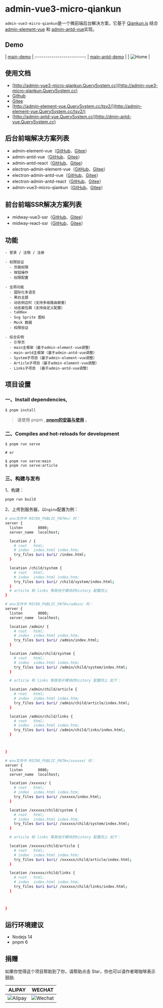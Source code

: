 # admin-vue3-micro-qiankun

`admin-vue3-micro-qiankun`是一个微前端后台解决方案，它基于 [Qiankun.js](https://qiankun.umijs.org/) 结合 [admin-element-vue](http://admin-element-vue.QuerySystem.cc/) 和 [admin-antd-vue](http://admin-antd-vue.QuerySystem.cc)实现。


## Demo

| [main-demo](http://main-demo.admin-vue3-micro-qiankun.QuerySystem.cc/)  |
:-------------------------:
| [main-antd-demo](http://main-antd-demo.admin-vue3-micro-qiankun.QuerySystem.cc/)  |
| ![Home](http://admin-vue3-micro-qiankun.QuerySystem.cc/images/index.png)  |

## 使用文档

 - [http://admin-vue3-micro-qiankun.QuerySystem.cc](http://admin-vue3-micro-qiankun.QuerySystem.cc)
 - [Github](https://github.com/query_server/admin-vue3-micro-qiankun)
 - [Gitee](https://gitee.com/query_server/admin-vue3-micro-qiankun)
 - [http://admin-element-vue.QuerySystem.cc/tsv2/](http://admin-element-vue.QuerySystem.cc/tsv2/)
 - [http://admin-antd-vue.QuerySystem.cc](http://dmin-antd-vue.QuerySystem.cc)

## 后台前端解决方案列表

 - admin-element-vue（[GitHub](https://github.com/query_server/admin-element-vue)、[Gitee](https://gitee.com/query_server/admin-element-vue)）
 - admin-antd-vue（[GitHub](https://github.com/query_server/admin-antd-vue)、[Gitee](https://gitee.com/query_server/admin-antd-vue)）
 - admin-antd-react（[GitHub](https://github.com/query_server/admin-antd-react)、[Gitee](https://gitee.com/query_server/admin-antd-react)）
 - electron-admin-element-vue（[GitHub](https://github.com/query_server/electron-admin-element-vue)、[Gitee](https://gitee.com/query_server/electron-admin-element-vue)）
 - electron-admin-antd-vue（[GitHub](https://github.com/query_server/electron-admin-antd-vue)、[Gitee](https://gitee.com/query_server/electron-admin-antd-vue)）
 - electron-admin-antd-react（[GitHub](https://github.com/query_server/electron-admin-antd-react)、[Gitee](https://gitee.com/query_server/electron-admin-antd-react)）
 - admin-vue3-micro-qiankun（[GitHub](https://github.com/query_server/admin-vue3-micro-qiankun)、[Gitee](https://gitee.com/query_server/admin-vue3-micro-qiankun)）

## 前台前端SSR解决方案列表

 - midway-vue3-ssr（[GitHub](https://github.com/query_server/midway-vue3-ssr)、[Gitee](https://gitee.com/query_server/midway-vue3-ssr)）
 - midway-react-ssr（[GitHub](https://github.com/query_server/midway-react-ssr)、[Gitee](https://gitee.com/query_server/midway-react-ssr)）


## 功能

```
- 登录 / 注销 / 注册

- 权限验证
  - 页面权限
  - 按钮操作
  - 权限配置

- 全局功能
  - 国际化多语言
  - 黑白主题
  - 动态侧边栏（支持多级路由嵌套）
  - 动态面包屑（支持自定义配置）
  - tabNav
  - Svg Sprite 图标
  - Mock 数据
  - 权限验证

- 综合实例
  - 引导页
  - main主框架（基于admin-element-vue调整）
  - main-antd主框架（基于admin-antd-vue调整）
  - System子项目（基于admin-element-vue调整）
  - Article子项目（基于admin-element-vue调整）
  - Links子项目 （基于admin-antd-vue调整）
```


## 项目设置

### 一、Install dependencies,

```
$ pnpm install
```

> 请使用 pnpm , **[pnpm的安装与使用](http://QuerySystem.cc/article/detail/26)** 。


### 二、Compiles and hot-reloads for development

```
$ pnpm run serve

# or

$ pnpm run serve:main
$ pnpm run serve:article
```


### 三、构建与发布

1、构建：

```sh
pnpm run build
```


2、上传到服务器，以`nginx`配置为例：


```sh
# env文件中 MICRO_PUBLIC_PATH=/ 时：
server {
  listen       8080;
  server_name  localhost;

  location / {
    # root   html;
    # index  index.html index.htm;
    try_files $uri $uri/ /index.html;
  }

  location /child/system {
    # root   html;
    # index  index.html index.htm;
    try_files $uri $uri/ /child/system/index.html;
  }
  # article 和 links 等其他子模块的history 配置同上
}

```


```sh
# env文件中 MICRO_PUBLIC_PATH=/admin/ 时：
server {
  listen       8080;
  server_name  localhost;

  location /admin/ {
    # root   html;
    # index  index.html index.htm;
    try_files $uri $uri/ /admin/index.html;
  }

  location /admin/child/system {
    # root   html;
    # index  index.html index.htm;
    try_files $uri $uri/ /admin/child/system/index.html;
  }

  # article 和 links 等其他子模块的history 配置同上 如下：

  location /admin/child/article {
    # root   html;
    # index  index.html index.htm;
    try_files $uri $uri/ /admin/child/article/index.html;
  }

  location /admin/child/links {
    # root   html;
    # index  index.html index.htm;
    try_files $uri $uri/ /admin/child/links/index.html;
  }



}

```


```sh
# env文件中 MICRO_PUBLIC_PATH=/xxxxxx/ 时：
server {
  listen       8080;
  server_name  localhost;

  location /xxxxxx/ {
    # root   html;
    # index  index.html index.htm;
    try_files $uri $uri/ /xxxxxx/index.html;
  }

  location /xxxxxx/child/system {
    # root   html;
    # index  index.html index.htm;
    try_files $uri $uri/ /xxxxxx/child/system/index.html;
  }

  # article 和 links 等其他子模块的history 配置同上 如下：

  location /xxxxxx/child/article {
    # root   html;
    # index  index.html index.htm;
    try_files $uri $uri/ /xxxxxx/child/article/index.html;
  }

  location /xxxxxx/child/links {
    # root   html;
    # index  index.html index.htm;
    try_files $uri $uri/ /xxxxxx/child/links/index.html;
  }



}

```


## 运行环境建议

- Nodejs 14
- pnpm 6


## 捐赠

如果你觉得这个项目帮助到了你，请帮助点击 Star，你也可以请作者喝咖啡表示鼓励.

**ALIPAY**             |  **WECHAT**
:-------------------------:|:-------------------------:
![Alipay](http://uploads.QuerySystem.cc/20210430/f62d2436-8d92-407d-977f-35f1e4b891fc.png)  |  ![Wechat](http://uploads.QuerySystem.cc/20210430/3e24efa9-8e79-4606-9bd9-8215ce1235ac.png)


